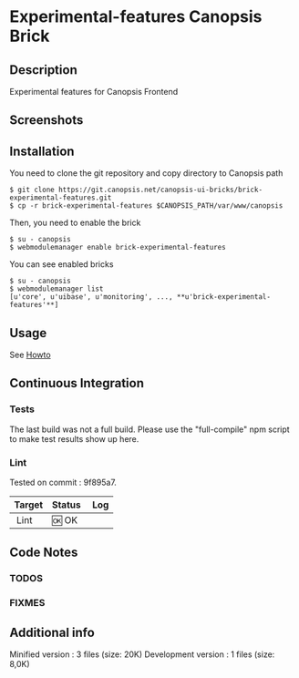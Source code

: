 # Experimental-features Canopsis Brick

## Description

Experimental features for Canopsis Frontend

## Screenshots



## Installation

You need to clone the git repository and copy directory to Canopsis path

    $ git clone https://git.canopsis.net/canopsis-ui-bricks/brick-experimental-features.git
    $ cp -r brick-experimental-features $CANOPSIS_PATH/var/www/canopsis

Then, you need to enable the brick

    $ su - canopsis
    $ webmodulemanager enable brick-experimental-features

You can see enabled bricks

    $ su - canopsis
    $ webmodulemanager list
    [u'core', u'uibase', u'monitoring', ..., **u'brick-experimental-features'**]

## Usage

See [Howto](https://git.canopsis.net/canopsis-ui-bricks/brick-experimental-features/blob/master/doc/index.rst)

## Continuous Integration

### Tests

The last build was not a full build. Please use the "full-compile" npm script to make test results show up here.

### Lint

Tested on commit : 9f895a7.

| Target | Status | Log |
| ------ | ------ | --- |
| Lint   | :ok: OK |  |


## Code Notes

### TODOS



### FIXMES



## Additional info

Minified version : 3 files (size: 20K)
Development version : 1 files (size: 8,0K)
